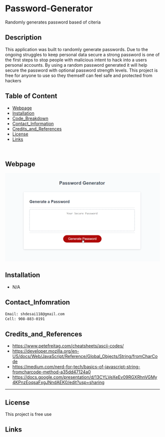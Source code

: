 # Password-Generator
Randomly generates password based of citeria

## Description
This application was built to randomly generate passwords. Due to the ongoing struggles to keep personal data secure a strong password is one of the first steps to stop people with malicious intent to hack into a users personal accounts. By using a random password generated it will help secure the password with optional password strength levels. This project is free for anyone to use so they themself can feel safe and protected from hackers



## Table of Content
- [Webpage](#webpage)
- [Installation](#installation)
- [Code_Breakdown](#code_breakdown)
- [Contact_Information](#contact_infomration)
- [Credits_and_References](#credits_and_references)
- [License](#license)
- [Links](#links)

<br/>

## Webpage
![](/assets/images/gifOfPM.gif)



## Installation

* N/A
 



## Contact_Infomration

```
Email: shdesai118@gmail.com
Cell: 908-883-0191
```

## Credits_and_References
* https://www.petefreitag.com/cheatsheets/ascii-codes/
* https://developer.mozilla.org/en-US/docs/Web/JavaScript/Reference/Global_Objects/String/fromCharCode
* https://medium.com/nerd-for-tech/basics-of-javascript-string-fromcharcode-method-a35dd47124a0
* https://docs.google.com/presentation/d/13CYLVeXeEv09RGXRhnVGMy4KPnzEoqsaFxgJNndAEK0/edit?usp=sharing

--- 

## License

This project is free use

## Links

